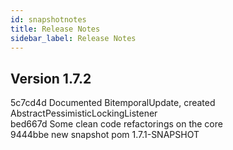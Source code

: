 ```yaml
---
id: snapshotnotes
title: Release Notes
sidebar_label: Release Notes
---
```


## Version 1.7.2
5c7cd4d Documented BitemporalUpdate, created AbstractPessimisticLockingListener</br>
bed667d Some clean code refactorings on the core</br>
9444bbe new snapshot pom 1.7.1-SNAPSHOT</br>